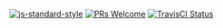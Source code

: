[![js-standard-style](https://img.shields.io/badge/code%20style-airbnb-brightgreen.svg?style=flat-square)](https://github.com/ngdeployio/ngdeploy)
[![PRs Welcome](https://img.shields.io/badge/PRs-welcome-brightgreen.svg?style=flat-square)](http://makeapullrequest.com)
[![TravisCI Status](https://travis-ci.org/NGDeployio/ngDeploy.svg)](https://travis-ci.org/NGDeployio)